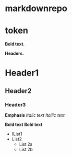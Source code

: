 # markdownrepo

# token

**Bold text.**

**Headers.**
# Header1
## Header2
### Header3

**Emphasis**
*Italic text*
_Itallic text_

**Bold text**
__Bold text__

* IList1
* List2
  * List 2a
  * List 2b
  
  
